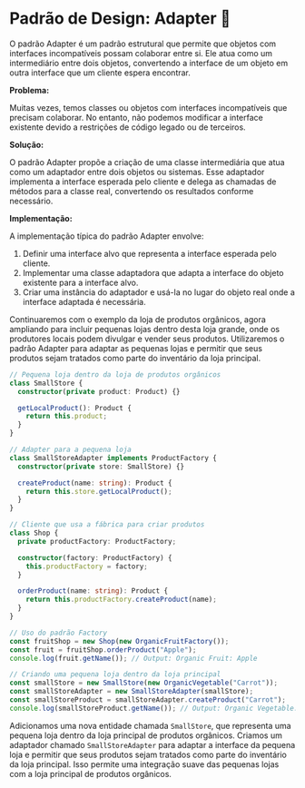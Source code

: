 #  Padrão de Design: Adapter :electric_plug:

O padrão Adapter é um padrão estrutural que permite que objetos com interfaces incompatíveis possam colaborar entre si. Ele atua como um intermediário entre dois objetos, convertendo a interface de um objeto em outra interface que um cliente espera encontrar.

**Problema:**

Muitas vezes, temos classes ou objetos com interfaces incompatíveis que precisam colaborar. No entanto, não podemos modificar a interface existente devido a restrições de código legado ou de terceiros.

**Solução:**

O padrão Adapter propõe a criação de uma classe intermediária que atua como um adaptador entre dois objetos ou sistemas. Esse adaptador implementa a interface esperada pelo cliente e delega as chamadas de métodos para a classe real, convertendo os resultados conforme necessário.

**Implementação:**

A implementação típica do padrão Adapter envolve:
1. Definir uma interface alvo que representa a interface esperada pelo cliente.
2. Implementar uma classe adaptadora que adapta a interface do objeto existente para a interface alvo.
3. Criar uma instância do adaptador e usá-la no lugar do objeto real onde a interface adaptada é necessária.


Continuaremos com o exemplo da loja de produtos orgânicos, agora ampliando para incluir pequenas lojas dentro desta loja grande, onde os produtores locais podem divulgar e vender seus produtos. Utilizaremos o padrão Adapter para adaptar as pequenas lojas e permitir que seus produtos sejam tratados como parte do inventário da loja principal.

```typescript
// Pequena loja dentro da loja de produtos orgânicos
class SmallStore {
  constructor(private product: Product) {}

  getLocalProduct(): Product {
    return this.product;
  }
}

// Adapter para a pequena loja
class SmallStoreAdapter implements ProductFactory {
  constructor(private store: SmallStore) {}

  createProduct(name: string): Product {
    return this.store.getLocalProduct();
  }
}

// Cliente que usa a fábrica para criar produtos
class Shop {
  private productFactory: ProductFactory;

  constructor(factory: ProductFactory) {
    this.productFactory = factory;
  }

  orderProduct(name: string): Product {
    return this.productFactory.createProduct(name);
  }
}

// Uso do padrão Factory
const fruitShop = new Shop(new OrganicFruitFactory());
const fruit = fruitShop.orderProduct("Apple");
console.log(fruit.getName()); // Output: Organic Fruit: Apple

// Criando uma pequena loja dentro da loja principal
const smallStore = new SmallStore(new OrganicVegetable("Carrot"));
const smallStoreAdapter = new SmallStoreAdapter(smallStore);
const smallStoreProduct = smallStoreAdapter.createProduct("Carrot");
console.log(smallStoreProduct.getName()); // Output: Organic Vegetable: Carrot (da pequena loja)
```

Adicionamos uma nova entidade chamada `SmallStore`, que representa uma pequena loja dentro da loja principal de produtos orgânicos. Criamos um adaptador chamado `SmallStoreAdapter` para adaptar a interface da pequena loja e permitir que seus produtos sejam tratados como parte do inventário da loja principal. Isso permite uma integração suave das pequenas lojas com a loja principal de produtos orgânicos.